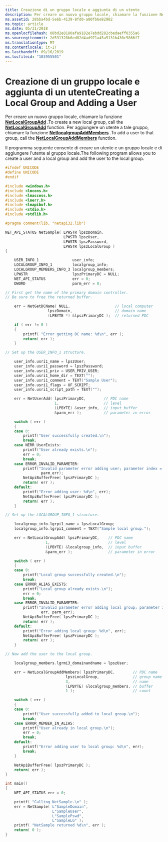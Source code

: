 ```yaml
---
title: Creazione di un gruppo locale e aggiunta di un utente
description: Per creare un nuovo gruppo locale, chiamare la funzione NetLocalGroupAdd. Per aggiungere un utente a tale gruppo, chiamare la funzione NetLocalGroupAddMembers.
ms.assetid: 28bba4bd-5e6b-4139-8fd0-a00fb6e82902
ms.topic: article
ms.date: 05/31/2018
ms.openlocfilehash: 08bd2e8180afa9182e7ebdd282cbedaeff0355a6
ms.sourcegitcommit: 2d531328b6ed82d4ad971a45a5131b430c5866f7
ms.translationtype: MT
ms.contentlocale: it-IT
ms.lasthandoff: 09/16/2019
ms.locfileid: "103955501"
---
```

# <a name="creating-a-local-group-and-adding-a-user"></a><span data-ttu-id="57eb7-104">Creazione di un gruppo locale e aggiunta di un utente</span><span class="sxs-lookup"><span data-stu-id="57eb7-104">Creating a Local Group and Adding a User</span></span>

<span data-ttu-id="57eb7-105">Per creare un nuovo gruppo locale, chiamare la funzione [**NetLocalGroupAdd**](/windows/desktop/api/Lmaccess/nf-lmaccess-netlocalgroupadd) .</span><span class="sxs-lookup"><span data-stu-id="57eb7-105">To create a new local group, call the [**NetLocalGroupAdd**](/windows/desktop/api/Lmaccess/nf-lmaccess-netlocalgroupadd) function.</span></span> <span data-ttu-id="57eb7-106">Per aggiungere un utente a tale gruppo, chiamare la funzione [**NetlocalgroupAddMembers**](/windows/desktop/api/Lmaccess/nf-lmaccess-netlocalgroupaddmembers) .</span><span class="sxs-lookup"><span data-stu-id="57eb7-106">To add a user to that group, call the [**NetLocalGroupAddMembers**](/windows/desktop/api/Lmaccess/nf-lmaccess-netlocalgroupaddmembers) function.</span></span>

<span data-ttu-id="57eb7-107">Il programma seguente consente di creare un utente e un gruppo locale e di aggiungere l'utente al gruppo locale.</span><span class="sxs-lookup"><span data-stu-id="57eb7-107">The following program allows you to create a user and a local group and add the user to the local group.</span></span>


```C++
#ifndef UNICODE
#define UNICODE
#endif 

#include <windows.h>
#include <lmcons.h>
#include <lmaccess.h>
#include <lmerr.h>
#include <lmapibuf.h>
#include <stdio.h>
#include <stdlib.h>

#pragma comment(lib, "netapi32.lib")

NET_API_STATUS NetSample( LPWSTR lpszDomain,
                          LPWSTR lpszUser,
                          LPWSTR lpszPassword,
                          LPWSTR lpszLocalGroup )
{

    USER_INFO_1               user_info;
    LOCALGROUP_INFO_1         localgroup_info;
    LOCALGROUP_MEMBERS_INFO_3 localgroup_members;
    LPWSTR                    lpszPrimaryDC = NULL;
    NET_API_STATUS            err = 0;
    DWORD                     parm_err = 0;

// First get the name of the primary domain controller. 
// Be sure to free the returned buffer. 

    err = NetGetDCName( NULL,                    // local computer 
                   lpszDomain,                   // domain name 
                   (LPBYTE *) &lpszPrimaryDC );  // returned PDC 

    if ( err != 0 )
    {
        printf( "Error getting DC name: %d\n", err );
        return( err );
    }

// Set up the USER_INFO_1 structure. 

    user_info.usri1_name = lpszUser;
    user_info.usri1_password = lpszPassword;
    user_info.usri1_priv = USER_PRIV_USER;
    user_info.usri1_home_dir = TEXT("");
    user_info.usri1_comment = TEXT("Sample User");
    user_info.usri1_flags = UF_SCRIPT;
    user_info.usri1_script_path = TEXT("");

    err = NetUserAdd( lpszPrimaryDC,        // PDC name 
                      1,                    // level 
                      (LPBYTE) &user_info,  // input buffer 
                      &parm_err );          // parameter in error 

    switch ( err )
    {
    case 0:
        printf("User successfully created.\n");
        break;
    case NERR_UserExists:
        printf("User already exists.\n");
        err = 0;
        break;
    case ERROR_INVALID_PARAMETER:
        printf("Invalid parameter error adding user; parameter index = %d\n",
                parm_err);
        NetApiBufferFree( lpszPrimaryDC );
        return( err );
    default:
        printf("Error adding user: %d\n", err);
        NetApiBufferFree( lpszPrimaryDC );
        return( err );
    }

// Set up the LOCALGROUP_INFO_1 structure. 

    localgroup_info.lgrpi1_name = lpszLocalGroup;
    localgroup_info.lgrpi1_comment = TEXT("Sample local group.");

    err = NetLocalGroupAdd( lpszPrimaryDC,    // PDC name 
                  1,                          // level 
                  (LPBYTE) &localgroup_info,  // input buffer 
                  &parm_err );                // parameter in error 

    switch ( err )
    {
    case 0:
        printf("Local group successfully created.\n");
        break;
    case ERROR_ALIAS_EXISTS:
        printf("Local group already exists.\n");
        err = 0;
        break;
    case ERROR_INVALID_PARAMETER:
        printf("Invalid parameter error adding local group; parameter index = %d\n",
                err, parm_err);
        NetApiBufferFree( lpszPrimaryDC );
        return( err );
    default:
        printf("Error adding local group: %d\n", err);
        NetApiBufferFree( lpszPrimaryDC );
        return( err );
    }

// Now add the user to the local group. 

    localgroup_members.lgrmi3_domainandname = lpszUser;

    err = NetLocalGroupAddMembers( lpszPrimaryDC,        // PDC name 
                           lpszLocalGroup,               // group name 
                           3,                            // name 
                           (LPBYTE) &localgroup_members, // buffer 
                           1 );                          // count

    switch ( err )
    {
    case 0:
        printf("User successfully added to local group.\n");
        break;
    case ERROR_MEMBER_IN_ALIAS:
        printf("User already in local group.\n");
        err = 0;
        break;
    default:
        printf("Error adding user to local group: %d\n", err);
        break;
    }

    NetApiBufferFree( lpszPrimaryDC );
    return( err );
}

int main()
{
    NET_API_STATUS err = 0;

    printf( "Calling NetSample.\n" );
    err = NetSample( L"SampleDomain",
                     L"SampleUser",
                     L"SamplePswd",
                     L"SampleLG" );
    printf( "NetSample returned %d\n", err );
    return( 0 );
}
```



 

 




